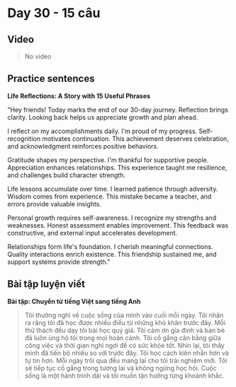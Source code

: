 # Day 30 - 15 câu

## Video
> No video

## Practice sentences

**Life Reflections: A Story with 15 Useful Phrases**

"Hey friends! Today marks the end of our 30-day journey. Reflection brings clarity. Looking back helps us appreciate growth and plan ahead.

I reflect on my accomplishments daily. I'm proud of my progress. Self-recognition motivates continuation. This achievement deserves celebration, and acknowledgment reinforces positive behaviors.

Gratitude shapes my perspective. I'm thankful for supportive people. Appreciation enhances relationships. This experience taught me resilience, and challenges build character strength.

Life lessons accumulate over time. I learned patience through adversity. Wisdom comes from experience. This mistake became a teacher, and errors provide valuable insights.

Personal growth requires self-awareness. I recognize my strengths and weaknesses. Honest assessment enables improvement. This feedback was constructive, and external input accelerates development.

Relationships form life's foundation. I cherish meaningful connections. Quality interactions enrich existence. This friendship sustained me, and support systems provide strength."

## Bài tập luyện viết

**Bài tập: Chuyển từ tiếng Việt sang tiếng Anh**

> Tôi thường nghĩ về cuộc sống của mình vào cuối mỗi ngày. Tôi nhận ra rằng tôi đã học được nhiều điều từ những khó khăn trước đây. Mỗi thử thách đều dạy tôi bài học quý giá. Tôi cảm ơn gia đình và bạn bè đã luôn ủng hộ tôi trong mọi hoàn cảnh. Tôi cố gắng cân bằng giữa công việc và thời gian nghỉ ngơi để có sức khỏe tốt. Nhìn lại, tôi thấy mình đã tiến bộ nhiều so với trước đây. Tôi học cách kiên nhẫn hơn và tự tin hơn. Mỗi ngày trôi qua đều mang lại cho tôi trải nghiệm mới. Tôi sẽ tiếp tục cố gắng trong tương lai và không ngừng học hỏi. Cuộc sống là một hành trình dài và tôi muốn tận hưởng từng khoảnh khắc.